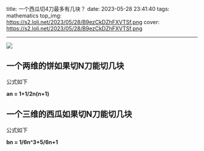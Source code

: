 title: 一个西瓜切4刀最多有几块？
date: 2023-05-28 23:41:40
tags: mathematics
top_img:  https://s2.loli.net/2023/05/28/B9ezCkDZhFXVTSf.png
cover:  https://s2.loli.net/2023/05/28/B9ezCkDZhFXVTSf.png

------

![](https://s2.loli.net/2023/05/28/B9ezCkDZhFXVTSf.png)

## 一个两维的饼如果切N刀能切几块

公式如下

  **an = 1+1/2n(n+1)**

## 一个三维的西瓜如果切N刀能切几块

公式如下

**bn = 1/6n^3+5/6n+1**
